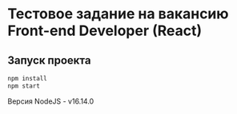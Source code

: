 # Тестовое задание на вакансию Front-end Developer (React)

## Запуск проекта

```sh
npm install
npm start
```

Версия NodeJS - v16.14.0